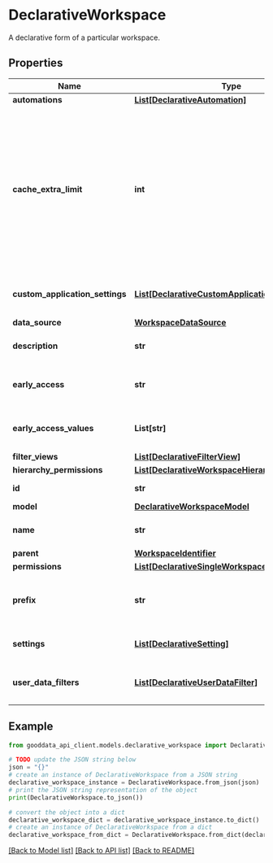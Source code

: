 # DeclarativeWorkspace

A declarative form of a particular workspace.

## Properties

Name | Type | Description | Notes
------------ | ------------- | ------------- | -------------
**automations** | [**List[DeclarativeAutomation]**](DeclarativeAutomation.md) |  | [optional] 
**cache_extra_limit** | **int** | Extra cache limit allocated to specific workspace. In case there is extra cache budget setup for organization, it can be split between multiple workspaces. | [optional] 
**custom_application_settings** | [**List[DeclarativeCustomApplicationSetting]**](DeclarativeCustomApplicationSetting.md) | A list of workspace custom settings. | [optional] 
**data_source** | [**WorkspaceDataSource**](WorkspaceDataSource.md) |  | [optional] 
**description** | **str** | Description of the workspace | [optional] 
**early_access** | **str** | Early access defined on level Workspace | [optional] 
**early_access_values** | **List[str]** | Early access defined on level Workspace | [optional] 
**filter_views** | [**List[DeclarativeFilterView]**](DeclarativeFilterView.md) |  | [optional] 
**hierarchy_permissions** | [**List[DeclarativeWorkspaceHierarchyPermission]**](DeclarativeWorkspaceHierarchyPermission.md) |  | [optional] 
**id** | **str** | Identifier of a workspace | 
**model** | [**DeclarativeWorkspaceModel**](DeclarativeWorkspaceModel.md) |  | [optional] 
**name** | **str** | Name of a workspace to view. | 
**parent** | [**WorkspaceIdentifier**](WorkspaceIdentifier.md) |  | [optional] 
**permissions** | [**List[DeclarativeSingleWorkspacePermission]**](DeclarativeSingleWorkspacePermission.md) |  | [optional] 
**prefix** | **str** | Custom prefix of entity identifiers in workspace | [optional] 
**settings** | [**List[DeclarativeSetting]**](DeclarativeSetting.md) | A list of workspace settings. | [optional] 
**user_data_filters** | [**List[DeclarativeUserDataFilter]**](DeclarativeUserDataFilter.md) | A list of workspace user data filters. | [optional] 

## Example

```python
from gooddata_api_client.models.declarative_workspace import DeclarativeWorkspace

# TODO update the JSON string below
json = "{}"
# create an instance of DeclarativeWorkspace from a JSON string
declarative_workspace_instance = DeclarativeWorkspace.from_json(json)
# print the JSON string representation of the object
print(DeclarativeWorkspace.to_json())

# convert the object into a dict
declarative_workspace_dict = declarative_workspace_instance.to_dict()
# create an instance of DeclarativeWorkspace from a dict
declarative_workspace_from_dict = DeclarativeWorkspace.from_dict(declarative_workspace_dict)
```
[[Back to Model list]](../README.md#documentation-for-models) [[Back to API list]](../README.md#documentation-for-api-endpoints) [[Back to README]](../README.md)


